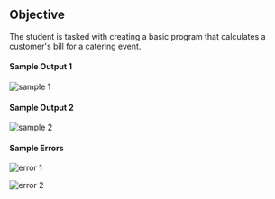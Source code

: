 ## Objective
The student is tasked with creating a basic program that calculates a customer's bill for a catering event.

#### Sample Output 1
![sample 1](https://github.com/EngineerFaunce/umaine-java-programs/blob/master/COS%20125/Assignment%202/img/sample1.PNG)


#### Sample Output 2
![sample 2](https://github.com/EngineerFaunce/umaine-java-programs/blob/master/COS%20125/Assignment%202/img/sample2.PNG)

#### Sample Errors
![error 1](https://github.com/EngineerFaunce/umaine-java-programs/blob/master/COS%20125/Assignment%202/img/error1.PNG)

![error 2](https://github.com/EngineerFaunce/umaine-java-programs/blob/master/COS%20125/Assignment%202/img/error2.PNG)
